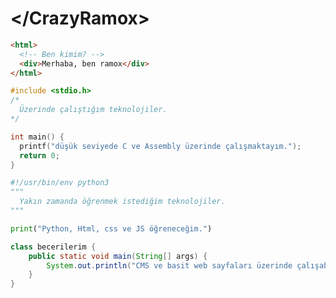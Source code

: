 # <\/CrazyRamox>

```html
<html>
  <!-- Ben kimim? -->
  <div>Merhaba, ben ramox</div>
</html>
```

```c
#include <stdio.h>
/*
  Üzerinde çalıştığım teknolojiler.
*/

int main() {
  printf("düşük seviyede C ve Assembly üzerinde çalışmaktayım.");
  return 0;
}
```

```python
#!/usr/bin/env python3
"""
  Yakın zamanda öğrenmek istediğim teknolojiler.
"""

print("Python, Html, css ve JS öğreneceğim.")
```

```java
class becerilerim {
    public static void main(String[] args) {
        System.out.println("CMS ve basit web sayfaları üzerinde çalışabilirim."); 
    }
}
```

<!---
crazyramox/crazyramox is a ✨ special ✨ repository because its `README.md` (this file) appears on your GitHub profile.
You can click the Preview link to take a look at your changes.
--->
